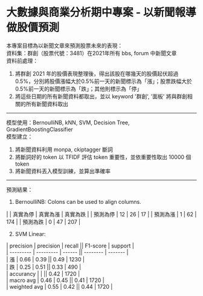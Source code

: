 # 大數據與商業分析期中專案 - 以新聞報導做股價預測
本專案目標為以新聞文章來預測股票未來的表現：  
資料集：群創（股票代號：3481）在2021年所有 bbs, forum 中新聞文章  
資料前處理：  
 1. 將群創 2021 年的股價表現整理後，得出該股在哪幾天的股價起伏超過 0.5%，分別將股價漲幅大於0.5%前一天的新聞標示為「漲」；股票跌幅大於0.5%前一天的新聞標示為「跌」；其他則標示為「停」
 2. 將這些日期的所有新聞資料都取出，並以 keyword '群創‘, '面板' 將與群創相關的所有新聞資料取出  
----------------------------------------  
模型使用：BernoulliNB, kNN, SVM, Decision Tree, GradientBoostingClassifier  
模型建立：  
 1. 將新聞資料利用 monpa, ckiptagger 斷詞
 2. 將斷詞好的 token 以 TFIDF 評估 token 重要性，並依重要性取出 10000 個 token
 3. 將新聞資料丟入模型訓練，並算出準確率
-----------------------------------------
預測結果：
 1. BernoulliNB:
 Colons can be used to align columns.

|          | 真實為停 | 真實為漲 | 真實為跌 |
| 預測為停 | 12 | 26 | 17 |
| 預測為漲 | 1 | 62 | 174 |
| 預測為跌 | 0 | 47 | 207 |


 2. SVM Linear:  
  
  | precision  | precision  | recall  || F1-score  | support  |  
  | ---------  | ---------  | ------  || --------  | -------  |  
  | 漲  | 0.66  | 0.39  || 0.49  | 1230  |  
  | 跌  | 0.25  | 0.51  || 0.33  | 490  |  
  | accurancy  |   |   || 0.42  | 1720  |  
  | macro avg  | 0.46  | 0.45  || 0.41  | 1720  |  
  | weighted avg  | 0.55  | 0.42  || 0.44  | 1720  |  
 

